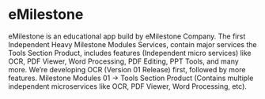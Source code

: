 # eMilestone
eMilestone is an educational app build by eMilestone Company.
The first Independent Heavy Milestone Modules Services, contain major services the Tools Section Product, includes features (Independent micro services) like OCR, PDF Viewer, Word Processing, 
PDF Editing, PPT Tools, and many more.
We’re developing OCR (Version 01 Release) first, followed by more features.
Milestone Modules 01 → Tools Section Product (Contains multiple independent microservices like OCR, PDF Viewer, Word Processing, etc).
